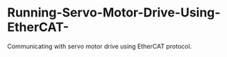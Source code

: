 # Running-Servo-Motor-Drive-Using-EtherCAT-
Communicating with servo motor drive using EtherCAT protocol.
